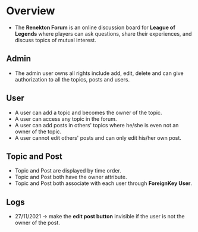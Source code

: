 # Overview
- The **Renekton Forum** is an online discussion board for **League of Legends** where players can ask questions, share their experiences, and discuss topics of mutual interest.

## Admin
- The admin user owns all rights include add, edit, delete and can give authorization to all the topics, posts and users.

## User
- A user can add a topic and becomes the owner of the topic.
- A user can access any topic in the forum.
- A user can add posts in others' topics where he/she is even not an owner of the topic.
- A user cannot edit others' posts and can only edit his/her own post.

## Topic and Post
- Topic and Post are displayed by time order.
- Topic and Post both have the owner attribute.
- Topic and Post both associate with each user through **ForeignKey User**.

## Logs
- 27/11/2021 -> make the **edit post button** invisible if the user is not the owner of the post.
